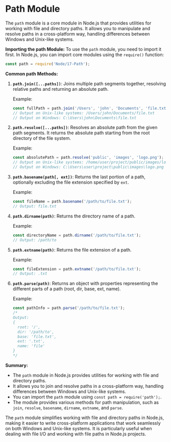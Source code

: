 # Path Module 

The `path` module is a core module in Node.js that provides utilities for working with file and directory paths. It allows you to manipulate and resolve paths in a cross-platform way, handling differences between Windows and Unix-like systems.

**Importing the path Module:**
To use the `path` module, you need to import it first. In Node.js, you can import core modules using the `require()` function:

```javascript
const path = require('Node/17-Path');
```

**Common path Methods:**

1. **`path.join([...paths])`**:
   Joins multiple path segments together, resolving relative paths and returning an absolute path.

   Example:
   ```javascript
   const fullPath = path.join('/Users', 'john', 'Documents', 'file.txt');
   // Output on Unix-like systems: /Users/john/Documents/file.txt
   // Output on Windows: C:\Users\john\Documents\file.txt
   ```

2. **`path.resolve([...paths])`**:
   Resolves an absolute path from the given path segments. It returns the absolute path starting from the root directory of the file system.

   Example:
   ```javascript
   const absolutePath = path.resolve('public', 'images', 'logo.png');
   // Output on Unix-like systems: /home/user/project/public/images/logo.png
   // Output on Windows: C:\Users\user\project\public\images\logo.png
   ```

3. **`path.basename(path[, ext])`**:
   Returns the last portion of a path, optionally excluding the file extension specified by `ext`.

   Example:
   ```javascript
   const fileName = path.basename('/path/to/file.txt');
   // Output: file.txt
   ```

4. **`path.dirname(path)`**:
   Returns the directory name of a path.

   Example:
   ```javascript
   const directoryName = path.dirname('/path/to/file.txt');
   // Output: /path/to
   ```

5. **`path.extname(path)`**:
   Returns the file extension of a path.

   Example:
   ```javascript
   const fileExtension = path.extname('/path/to/file.txt');
   // Output: .txt
   ```

6. **`path.parse(path)`**:
   Returns an object with properties representing the different parts of a path (root, dir, base, ext, name).

   Example:
   ```javascript
   const pathInfo = path.parse('/path/to/file.txt');
   /*
   Output:
   {
     root: '/',
     dir: '/path/to',
     base: 'file.txt',
     ext: '.txt',
     name: 'file'
   }
   */
   ```

**Summary:**
- The `path` module in Node.js provides utilities for working with file and directory paths.
- It allows you to join and resolve paths in a cross-platform way, handling differences between Windows and Unix-like systems.
- You can import the `path` module using `const path = require('path');`.
- The module provides various methods for path manipulation, such as `join`, `resolve`, `basename`, `dirname`, `extname`, and `parse`.

The `path` module simplifies working with file and directory paths in Node.js, making it easier to write cross-platform applications that work seamlessly on both Windows and Unix-like systems. It is particularly useful when dealing with file I/O and working with file paths in Node.js projects.
